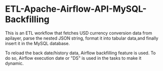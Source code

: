 # ETL-Apache-Airflow-API-MySQL-Backfilling

This is an ETL workflow that fetches USD currency conversion data from apilayer, parse the nested JSON string, format it into tabular data,and finally insert it in the MySQL database. 

To reload the back date/history data, Airflow backfilling feature is used. To do so, Airflow execution date or "DS" is used in the tasks to make it dynamic.  
